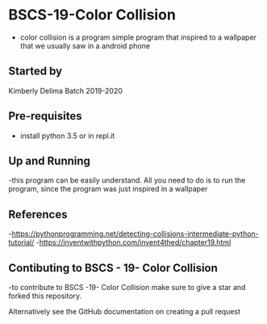 # BSCS-19-Color Collision
- color collision is a program simple program that inspired to a wallpaper that we usually saw in a android phone

 ## Started by 
Kimberly Delima Batch 2019-2020

 ## Pre-requisites 
- install python 3.5 or in repl.it

 ## Up and Running
-this program can be easily understand. All you need to do is to run the program, since the program was just inspired in a wallpaper
 ## References 
-https://pythonprogramming.net/detecting-collisions-intermediate-python-tutorial/
-https://inventwithpython.com/invent4thed/chapter19.html
 ## Contibuting  to BSCS - 19- Color Collision
-to contribute to BSCS -19- Color Collision
make sure to give a star and forked this repository.

Alternatively see the GitHub documentation on creating a pull request
